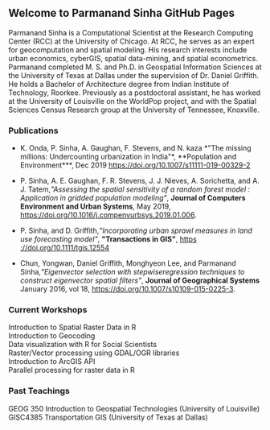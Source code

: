 Welcome to Parmanand Sinha GitHub Pages
---------------------------------------

Parmanand Sinha is a Computational Scientist at the Research Computing Center
(RCC) at the University of Chicago. At RCC, he serves as an expert for
geocomputation and spatial modeling. His research interests include urban
economics, cyberGIS, spatial data-mining, and spatial econometrics. Parmanand
completed M. S. and Ph.D. in Geospatial Information Sciences at the University
of Texas at Dallas under the supervision of Dr. Daniel Griffith. He holds a
Bachelor of Architecture degree from Indian Institute of Technology, Roorkee.
Previously as a postdoctoral assistant, he has worked at the University of
Louisville on the WorldPop project, and with the Spatial Sciences Census
Research group at the University of Tennessee, Knoxville.

### Publications

-   K. Onda, P. Sinha, A. Gaughan, F. Stevens, and N. kaza \*"The missing
    millions: Undercounting urbanization in India"\*, \*\*Population and
    Environment\*\*\*, Dec 2019 <https://doi.org/10.1007/s11111-019-00329-2>

-   P. Sinha, A. E. Gaughan, F. R. Stevens, J. J. Nieves, A. Sorichetta, and A.
    J. Tatem,*"Assessing the spatial sensitivity of a random forest model :
    Application in gridded population modeling"*, **Journal of Computers
    Environment and Urban Systems**, May 2019,
    <https://doi.org/10.1016/j.compenvurbsys.2019.01.006>.

-   P. Sinha, and D. Griffith,*"Incorporating urban sprawl measures in land use
    forecasting model"*, **"Transactions in GIS"**, [https
    ://doi.org/10.1111/tgis.12554](https%20:/doi.org/10.1111/tgis.12554)

-   Chun, Yongwan, Daniel Griffith, Monghyeon Lee, and Parmanand
    Sinha,*"Eigenvector selection with stepwiseregression techniques to
    construct eigenvector spatial filters"*, **Journal of Geographical Systems**
    January 2016, vol 18, <https://doi.org/10.1007/s10109-015-0225-3>.

### Current Workshops

Introduction to Spatial Raster Data in R  
Introduction to Geocoding  
Data visualization with R for Social Scientists  
Raster/Vector processing using GDAL/OGR libraries  
Introduction to ArcGIS API  
Parallel processing for raster data in R

### Past Teachings

GEOG 350 Introduction to Geospatial Technologies (University of Louisville)  
GISC4385 Transportation GIS (University of Texas at Dallas)
